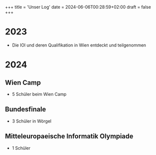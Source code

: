 +++
title = 'Unser Log'
date = 2024-06-06T00:28:59+02:00
draft = false
+++

# 2023
- Die IOI und deren Qualifikation in Wien entdeckt und teilgenommen
# 2024
## Wien Camp
- 5 Schüler beim Wien Camp
## Bundesfinale
- 3 Schüler in Wörgel
## Mitteleuropaeische Informatik Olympiade
- 1 Schüler

